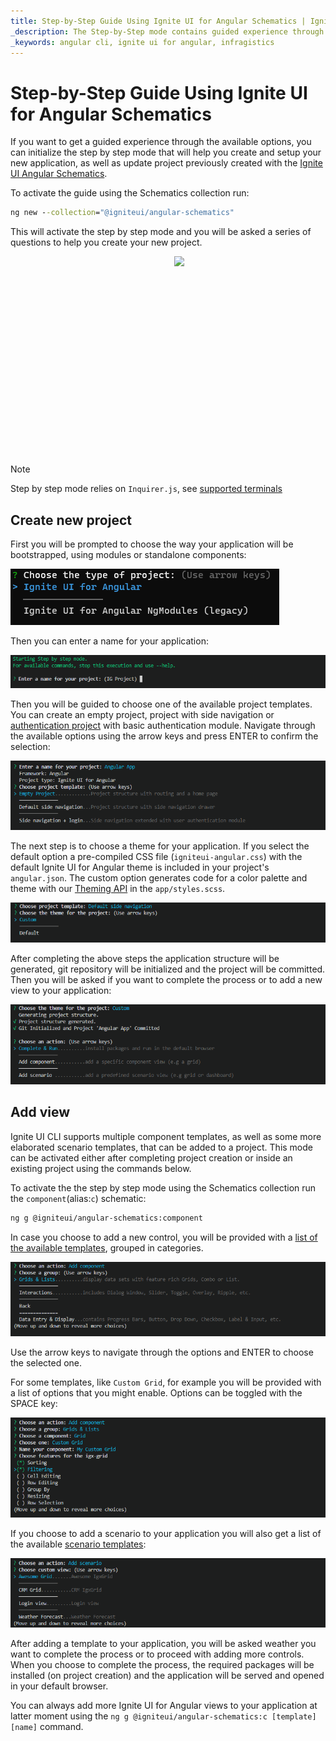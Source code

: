 ```yaml
---
title: Step-by-Step Guide Using Ignite UI for Angular Schematics | Ignite UI for Angular | Infragistics
_description: The Step-by-Step mode contains guided experience through the Ignite UI CLI options.
_keywords: angular cli, ignite ui for angular, infragistics
---
```


# Step-by-Step Guide Using Ignite UI for Angular Schematics
If you want to get a guided experience through the available options, you can initialize the step by step mode that will help you create and setup your new application, as well as update project previously created with the [Ignite UI Angular Schematics](getting-started-with-angular-schematics.md).

To activate the guide using the Schematics collection run:

```cmd
ng new --collection="@igniteui/angular-schematics"
```

This will activate the step by step mode and you will be asked a series of questions to help you create your new project.

<div style="display:inline-block;">
    <a style="background: url(../../../images/general/buildCLIapp.gif); display:flex; justify-content:center; width: 80vw; max-width:540px; min-height:315px;"
       href="https://youtu.be/QK_NsdtdA70" target="_blank">
        <img src="../../../images/general/play.svg" style="vertical-align: middle;" />
    </a>
</div>

> [!Note] 
> Step by step mode relies on `Inquirer.js`, see [supported terminals](https://github.com/SBoudrias/Inquirer.js#support-os-terminals)


## Create new project

First you will be prompted to choose the way your application will be bootstrapped, using modules or standalone components:

<img class="responsive-img"  src="../../../images/general/ig-step-by-step-project-type.png" />

Then you can enter a name for your application:

<img class="responsive-img"  src="../../../images/general/ig-step-by-step-new-project-name.png" />

Then you will be guided to choose one of the available project templates. You can create an empty project, project with side navigation or [authentication project](auth-template.md) with basic authentication module. Navigate through the available options using the arrow keys and press ENTER to confirm the selection:

<img class="responsive-img"  src="../../../images/general/ig-step-by-step-new-project-template.png" />

The next step is to choose a theme for your application. If you select the default option a pre-compiled CSS file (`igniteui-angular.css`) with the default Ignite UI for Angular theme is included in your project's `angular.json`. The custom option generates code for a color palette and theme with our [Theming API](../../themes.md) in the `app/styles.scss`.

<img class="responsive-img"  src="../../../images/general/ig-step-by-step-new-project-theme.png" />

After completing the above steps the application structure will be generated, git repository will be initialized and the project will be committed. Then you will be asked if you want to complete the process or to add a new view to your application:

<img class="responsive-img"  src="../../../images/general/ig-step-by-step-new-project-action.png" />

## Add view

Ignite UI CLI supports multiple component templates, as well as some more elaborated scenario templates, that can be added to a project. This mode can be activated either after completing project creation or inside an existing project using the commands below.

To activate the the step by step mode using the Schematics collection run the `component`(alias:`c`) schematic:
```bash
ng g @igniteui/angular-schematics:component
```

In case you choose to add a new control, you will be provided with a [list of the available templates](component-templates.md#component-templates), grouped in categories.

<img class="responsive-img"  src="../../../images/general/ig-step-by-step-template-group.png" />

Use the arrow keys to navigate through the options and ENTER to choose the selected one.

For some templates, like `Custom Grid`, for example you will be provided with a list of options that you might enable. Options can be toggled with the SPACE key:

<img class="responsive-img"  src="../../../images/general/ig-step-by-step-component-features.png" />

If you choose to add a scenario to your application you will also get a list of the available [scenario templates](component-templates.md#scenario-templates):

<img class="responsive-img"  src="../../../images/general/ig-step-by-step-scenario-templates.png" />

After adding a template to your application, you will be asked weather you want to complete the process or to proceed with adding more controls. When you choose to complete the process, the required packages will be installed (on project creation) and the application will be served and opened in your default browser.

You can always add more Ignite UI for Angular views to your application at latter moment using the `ng g @igniteui/angular-schematics:c [template] [name]` command.
